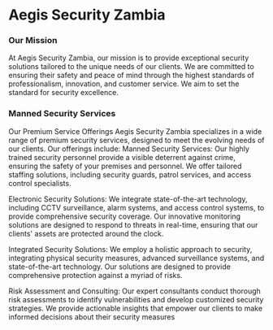 # Aegis Security Zambia<!-- Mission Statement (Around line 215) -->
<div class="about-card">
  <h3>Our Mission</h3>
  <p>At Aegis Security Zambia, our mission is to provide
exceptional security solutions tailored to the unique
needs of our clients. We are committed to ensuring their
safety and peace of mind through the highest standards
of professionalism, innovation, and customer service. We
aim to set the standard for security excellence.</p>
</div>

<!-- Services Section (Around line 270) -->
<div class="service-card">
  <i class="fas fa-user-shield"></i>
  <h3>Manned Security Services</h3>
  <p>Our Premium Service Offerings
Aegis Security Zambia specializes in a wide range of premium security
services, designed to meet the evolving needs of our clients. Our
offerings include:
Manned Security Services: Our highly trained security personnel
provide a visible deterrent against crime, ensuring the safety of
your premises and personnel. We offer tailored staffing solutions,
including security guards, patrol services, and access control
specialists.
    
Electronic Security Solutions: We integrate state-of-the-art technology,
including CCTV surveillance, alarm systems, and access control systems,
to provide comprehensive security coverage. Our innovative monitoring
solutions are designed to respond to threats in real-time, ensuring that
our clients' assets are protected around the clock.
    
Integrated Security Solutions: We employ a holistic approach to security,
integrating physical security measures, advanced surveillance systems,
and state-of-the-art technology. Our solutions are designed to provide
comprehensive protection against a myriad of risks.

Risk Assessment and Consulting: Our expert consultants conduct
thorough risk assessments to identify vulnerabilities and develop
customized security strategies. We provide actionable insights that
empower our clients to make informed decisions about their security
measures</p>
</div>
